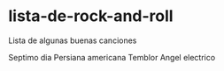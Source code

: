 # lista-de-rock-and-roll
Lista de algunas buenas canciones

Septimo dia 
Persiana americana
Temblor
Angel electrico


